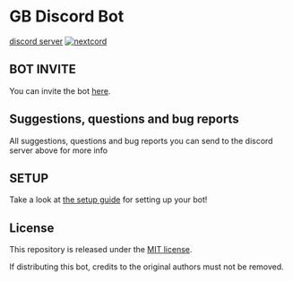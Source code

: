 # GB Discord Bot

[discord server](https://discord.gg/9qbaWTJr)
[![nextcord](https://img.shields.io/badge/nextcord-red)](https://github.com/nextcord/nextcord)

## BOT INVITE


You can invite the bot [here](https://discord.com/oauth2/authorize?client_id=1225858570642522252&permissions=8&scope=bot+applications.commands).

## Suggestions, questions and bug reports

All suggestions, questions and bug reports you can send to the discord server above for more info

## SETUP

Take a look at [the setup guide](SETUP.md) for setting up your bot!

## License

This repository is released under the [MIT license](https://opensource.org/licenses/MIT).

If distributing this bot, credits to the original authors must not be removed.
